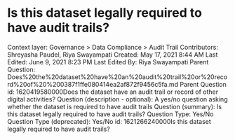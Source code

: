 # Is this dataset legally required to have audit trails?

Context layer: Governance > Data Compliance > Audit Trail
Contributors: Shreyasha Paudel, Riya Swayampati
Created: May 17, 2021 8:44 AM
Last Edited: June 9, 2021 8:23 PM
Last Edited By: Riya Swayampati
Parent Question: Does%20the%20dataset%20have%20an%20audit%20trail%20or%20record%20of%20%200387f1ffe080414ea2af872f9456c5fa.md
Parent Question id: 1620419580000Does the dataset have an audit trail or record of other digital activities?
Question (description - optional): A yes/no question asking whether the dataset is required to have audit trails 
Question (summary): Is this dataset legally required to have audit trails?
Question Type: Yes/No
Question Type (deprecated): Yes/No
id: 1621266240000Is this dataset legally required to have audit trails?